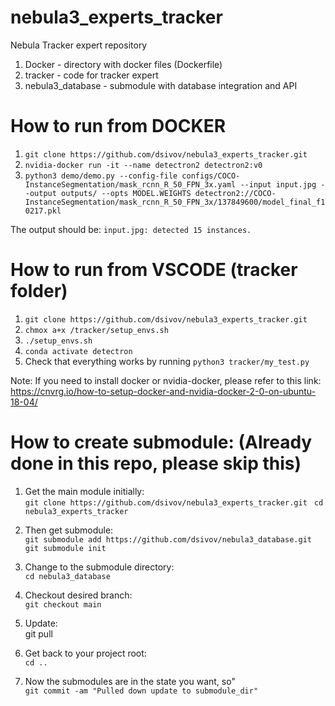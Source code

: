 # nebula3_experts_tracker
Nebula Tracker expert repository
1. Docker - directory with docker files (Dockerfile)
2. tracker - code for tracker expert 
3. nebula3_database - submodule with database integration and API
# How to run from DOCKER
1. `git clone https://github.com/dsivov/nebula3_experts_tracker.git` 
2. `nvidia-docker run -it --name detectron2 detectron2:v0`
3. `python3 demo/demo.py --config-file configs/COCO-InstanceSegmentation/mask_rcnn_R_50_FPN_3x.yaml --input input.jpg --output outputs/ --opts MODEL.WEIGHTS detectron2://COCO-InstanceSegmentation/mask_rcnn_R_50_FPN_3x/137849600/model_final_f10217.pkl`

The output should be: `input.jpg: detected 15 instances.` 
# How to run from VSCODE (tracker folder)
1. `git clone https://github.com/dsivov/nebula3_experts_tracker.git`
2. `chmox a+x /tracker/setup_envs.sh`
3. `./setup_envs.sh`
4. `conda activate detectron`
5. Check that everything works by running `python3 tracker/my_test.py`

Note: If you need to install docker or nvidia-docker, please refer to this link: https://cnvrg.io/how-to-setup-docker-and-nvidia-docker-2-0-on-ubuntu-18-04/

# How to create submodule: (Already done in this repo, please skip this)
1. Get the main module initially:  
`git clone https://github.com/dsivov/nebula3_experts_tracker.git `
`cd nebula3_experts_tracker `

2. Then get submodule:  
`git submodule add https://github.com/dsivov/nebula3_database.git`    
`git submodule init `

3. Change to the submodule directory:  
`cd nebula3_database` 

4. Checkout desired branch:  
`git checkout main` 

5. Update:  
git pull 

6. Get back to your project root:   
`cd ..`  

7. Now the submodules are in the state you want, so"  
`git commit -am "Pulled down update to submodule_dir"` 
